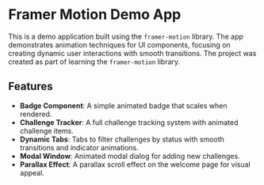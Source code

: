 # Framer Motion Demo App

This is a demo application built using the `framer-motion` library. The app demonstrates animation techniques for UI components, focusing on creating dynamic user interactions with smooth transitions. The project was created as part of learning the `framer-motion` library.

## Features

- **Badge Component**: A simple animated badge that scales when rendered.
- **Challenge Tracker**: A full challenge tracking system with animated challenge items.
- **Dynamic Tabs**: Tabs to filter challenges by status with smooth transitions and indicator animations.
- **Modal Window**: Animated modal dialog for adding new challenges.
- **Parallax Effect**: A parallax scroll effect on the welcome page for visual appeal.
